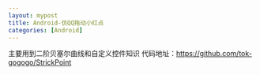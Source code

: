 ```yaml
---
layout: mypost
title: Android-仿QQ拖动小红点
categories: [Android]
---
```

主要用到二阶贝塞尔曲线和自定义控件知识
代码地址：https://github.com/tok-gogogo/StrickPoint